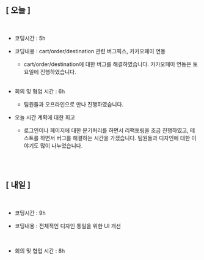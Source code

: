 ## [ 오늘 ]

<br/>

- 코딩시간 : 5h
- 코딩내용 : cart/order/destination 관련 버그픽스, 카카오페이 연동

  - cart/order/destination에 대한 버그를 해결하였습니다. 카카오페이 연동은 토요일에 진행하였습니다.

  <br/>

- 회의 및 협업 시간 : 6h

  - 팀원들과 오프라인으로 만나 진행하였습니다.

- 오늘 시간 계획에 대한 회고

  - 로그인이나 페이지에 대한 분기처리를 하면서 리팩토링을 조금 진행하였고, 테스트를 하면서 버그를 해결하는 시간을 가졌습니다.
    팀원들과 디자인에 대한 이야기도 많이 나누었습니다.

  <br/>

<br/>

## [ 내일 ]

<br/>

- 코딩시간 : 9h

- 코딩내용 : 전체적인 디자인 통일을 위한 UI 개선

    <br/>

- 회의 및 협업 시간 : 8h
